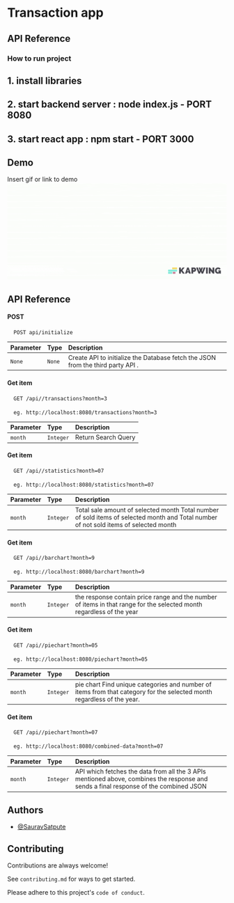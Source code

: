 
# Transaction app

## API Reference

### How to run project 
## 1. install libraries
## 2. start backend server : node index.js - PORT 8080
## 3. start react app : npm start - PORT 3000


## Demo

Insert gif or link to demo
![](https://github.com/SauravSatpute/TransactionApp/blob/main/project.gif)



## API Reference

#### POST

```http
  POST api/initialize
```

| Parameter | Type     | Description                |
| :-------- | :------- | :------------------------- |
| `None`    | `None`   |  Create API to initialize the Database fetch the JSON from the third party API .                    |

#### Get item

```http
  GET /api//transactions?month=3

  eg. http://localhost:8080/transactions?month=3
```

| Parameter | Type     | Description                       |
| :-------- | :------- | :-------------------------------- |
| `month`      | `Integer` | Return Search Query |


#### Get item

```http
  GET /api//statistics?month=07

  eg. http://localhost:8080/statistics?month=07
```

| Parameter | Type     | Description                       |
| :-------- | :------- | :-------------------------------- |
| `month`      | `Integer` | Total sale amount of selected month Total number of sold items of selected month and Total number of not sold items of selected month |

#### Get item

```http
  GET /api//barchart?month=9

  eg. http://localhost:8080/barchart?month=9
```

| Parameter | Type     | Description                       |
| :-------- | :------- | :-------------------------------- |
| `month`      | `Integer` | the response contain price range and the number of items in that range for the selected month regardless of the year |


#### Get item

```http
  GET /api//piechart?month=05

  eg. http://localhost:8080/piechart?month=05
```

| Parameter | Type     | Description                       |
| :-------- | :------- | :-------------------------------- |
| `month`      | `Integer` | pie chart Find unique categories and number of items from that category for the selected month regardless of the year. |

#### Get item

```http
  GET /api//piechart?month=07

  eg. http://localhost:8080/combined-data?month=07
```

| Parameter | Type     | Description                       |
| :-------- | :------- | :-------------------------------- |
| `month`      | `Integer` | API which fetches the data from all the 3 APIs mentioned above, combines the response and sends a final response of the combined JSON |










## Authors

- [@SauravSatpute](https://github.com/SauravSatpute)


## Contributing

Contributions are always welcome!

See `contributing.md` for ways to get started.

Please adhere to this project's `code of conduct`.



